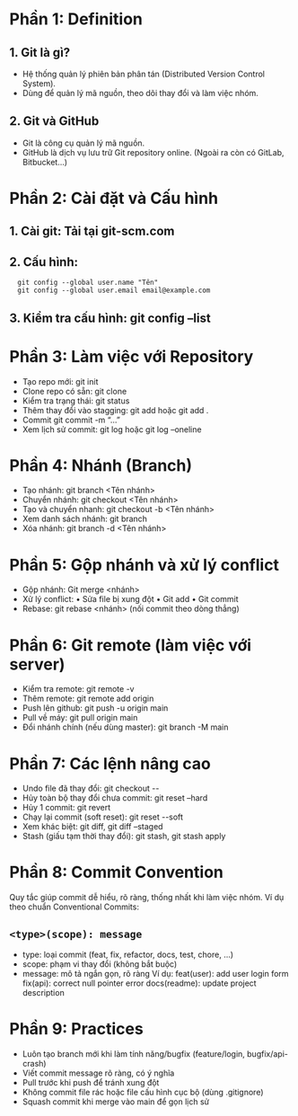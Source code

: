 # Phần 1: Definition
## 1. Git là gì? 
  - Hệ thống quản lý phiên bản phân tán (Distributed Version Control System).
  - Dùng để quản lý mã nguồn, theo dõi thay đổi và làm việc nhóm.
## 2. Git và GitHub
  - Git là công cụ quản lý mã nguồn.
  - GitHub là dịch vụ lưu trữ Git repository online. (Ngoài ra còn có GitLab, Bitbucket…)
  
# Phần 2: Cài đặt và Cấu hình
## 1. Cài git: Tải tại git-scm.com
## 2. Cấu hình: 
      git config --global user.name "Tên"
      git config --global user.email email@example.com
## 3. Kiểm tra cấu hình: git config –list

# Phần 3: Làm việc với Repository
  - Tạo repo mới: git init
  - Clone repo có sẵn: git clone <url>
  - Kiểm tra trạng thái: git status
  - Thêm thay đổi vào stagging: git add <file> hoặc git add .
  - Commit git commit -m “…”
  - Xem lịch sử commit: git log hoặc git log –oneline
    
# Phần 4: Nhánh (Branch)
  - Tạo nhánh: git branch <Tên nhánh>
  - Chuyển nhánh: git checkout <Tên nhánh>
  - Tạo và chuyển nhanh: git checkout -b <Tên nhánh>
  - Xem danh sách nhánh: git branch
  - Xóa nhánh: git branch -d <Tên nhánh>
    
# Phần 5: Gộp nhánh và xử lý conflict
  - Gộp nhánh: Git merge <nhánh>
  - Xử lý conflict:
    •	Sửa file bị xung đột
    •	Git add <file>
    •	Git commit
  - Rebase: git rebase <nhánh> (nối commit theo dòng thẳng)
    
# Phần 6: Git remote (làm việc với server)
  - Kiểm tra remote: git remote -v
  - Thêm remote: git remote add origin <url>
  - Push lên github: git push -u origin main
  - Pull về máy: git pull origin main
  - Đổi nhánh chính (nếu dùng master): git branch -M main
    
# Phần 7: Các lệnh nâng cao
  - Undo file đã thay đổi: git checkout -- <file>
  - Hủy toàn bộ thay đổi chưa commit: git reset –hard 
  - Hủy 1 commit: git revert <commit-id>
  - Chạy lại commit (soft reset): git reset --soft <commit-id>
  - Xem khác biệt: git diff, git diff –staged
  - Stash (giấu tạm thời thay đổi): git stash, git stash apply
    
# Phần 8: Commit Convention
Quy tắc giúp commit dễ hiểu, rõ ràng, thống nhất khi làm việc nhóm. Ví dụ theo chuẩn Conventional Commits:
  ## `<type>(scope): message`
  - type: loại commit (feat, fix, refactor, docs, test, chore, ...)
  - scope: phạm vi thay đổi (không bắt buộc)
  - message: mô tả ngắn gọn, rõ ràng
Ví dụ:
  feat(user): add user login form
  fix(api): correct null pointer error
  docs(readme): update project description

# Phần 9: Practices
- Luôn tạo branch mới khi làm tính năng/bugfix (feature/login, bugfix/api-crash)
- Viết commit message rõ ràng, có ý nghĩa
- Pull trước khi push để tránh xung đột
- Không commit file rác hoặc file cấu hình cục bộ (dùng .gitignore)
- Squash commit khi merge vào main để gọn lịch sử



